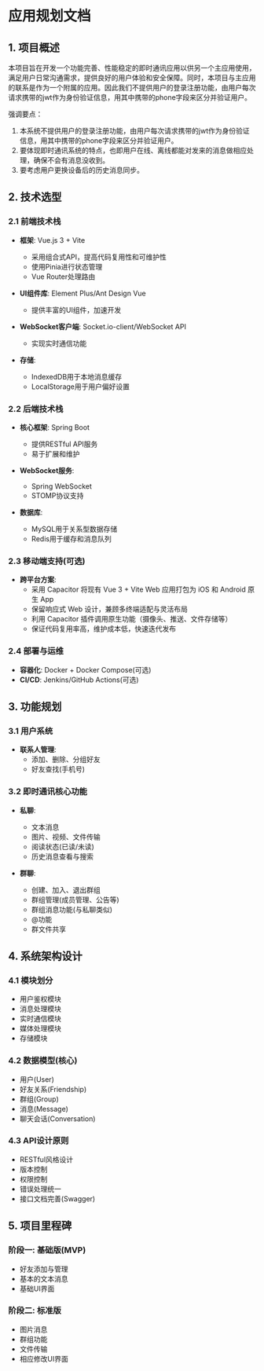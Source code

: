 # 应用规划文档

## 1. 项目概述

本项目旨在开发一个功能完善、性能稳定的即时通讯应用以供另一个主应用使用，满足用户日常沟通需求，提供良好的用户体验和安全保障。同时，本项目与主应用的联系是作为一个附属的应用。因此我们不提供用户的登录注册功能，由用户每次请求携带的jwt作为身份验证信息，用其中携带的phone字段来区分并验证用户。

强调要点：
1. 本系统不提供用户的登录注册功能，由用户每次请求携带的jwt作为身份验证信息，用其中携带的phone字段来区分并验证用户。
2. 要体现即时通讯系统的特点，也即用户在线、离线都能对发来的消息做相应处理，确保不会有消息没收到。
3. 要考虑用户更换设备后的历史消息同步。

## 2. 技术选型

### 2.1 前端技术栈

- **框架**: Vue.js 3 + Vite
  - 采用组合式API，提高代码复用性和可维护性
  - 使用Pinia进行状态管理
  - Vue Router处理路由

- **UI组件库**: Element Plus/Ant Design Vue
  - 提供丰富的UI组件，加速开发

- **WebSocket客户端**: Socket.io-client/WebSocket API
  - 实现实时通信功能

- **存储**: 
  - IndexedDB用于本地消息缓存
  - LocalStorage用于用户偏好设置

### 2.2 后端技术栈

- **核心框架**: Spring Boot
  - 提供RESTful API服务
  - 易于扩展和维护

- **WebSocket服务**: 
  - Spring WebSocket
  - STOMP协议支持

- **数据库**: 
  - MySQL用于关系型数据存储
  - Redis用于缓存和消息队列

### 2.3 移动端支持(可选)

- **跨平台方案**: 
  - 采用 Capacitor 将现有 Vue 3 + Vite Web 应用打包为 iOS 和 Android 原生 App
  - 保留响应式 Web 设计，兼顾多终端适配与灵活布局
  - 利用 Capacitor 插件调用原生功能（摄像头、推送、文件存储等）
  - 保证代码复用率高，维护成本低，快速迭代发布

### 2.4 部署与运维

- **容器化**: Docker + Docker Compose(可选)
- **CI/CD**: Jenkins/GitHub Actions(可选)

## 3. 功能规划

### 3.1 用户系统

- **联系人管理**:
  - 添加、删除、分组好友
  - 好友查找(手机号)

### 3.2 即时通讯核心功能

- **私聊**:
  - 文本消息
  - 图片、视频、文件传输
  - 阅读状态(已读/未读)
  - 历史消息查看与搜索

- **群聊**:
  - 创建、加入、退出群组
  - 群组管理(成员管理、公告等)
  - 群组消息功能(与私聊类似)
  - @功能
  - 群文件共享

## 4. 系统架构设计

### 4.1 模块划分

- 用户鉴权模块
- 消息处理模块
- 实时通信模块
- 媒体处理模块
- 存储模块

### 4.2 数据模型(核心)

- 用户(User)
- 好友关系(Friendship)
- 群组(Group)
- 消息(Message)
- 聊天会话(Conversation)

### 4.3 API设计原则

- RESTful风格设计
- 版本控制
- 权限控制
- 错误处理统一
- 接口文档完善(Swagger)


## 5. 项目里程碑

### 阶段一: 基础版(MVP)
- 好友添加与管理
- 基本的文本消息
- 基础UI界面

### 阶段二: 标准版
- 图片消息
- 群组功能
- 文件传输
- 相应修改UI界面
